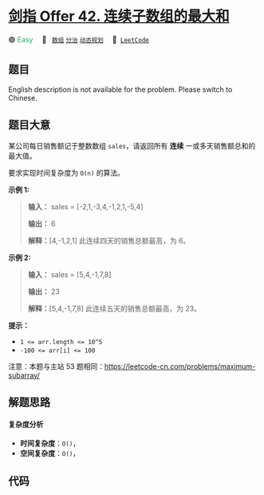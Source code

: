# [剑指 Offer 42. 连续子数组的最大和](https://leetcode.cn/problems/lian-xu-zi-shu-zu-de-zui-da-he-lcof)

🟢 <font color=#15bd66>Easy</font>&emsp; 🔖&ensp; [`数组`](/leetcode/outline/tag/array.md) [`分治`](/leetcode/outline/tag/divide-and-conquer.md) [`动态规划`](/leetcode/outline/tag/dynamic-programming.md)&emsp; 🔗&ensp;[`LeetCode`](https://leetcode.cn/problems/lian-xu-zi-shu-zu-de-zui-da-he-lcof)


## 题目

English description is not available for the problem. Please switch to
Chinese.


## 题目大意

某公司每日销售额记于整数数组 `sales`，请返回所有 **连续** 一或多天销售额总和的最大值。

要求实现时间复杂度为 `O(n)` 的算法。



**示例 1:**

> 
> 
> 
> 
> 
> **输入：** sales = [-2,1,-3,4,-1,2,1,-5,4]
> 
> **输出：** 6
> 
> **解释：**[4,-1,2,1] 此连续四天的销售总额最高，为 6。

**示例 2:**

> 
> 
> 
> 
> 
> **输入：** sales = [5,4,-1,7,8]
> 
> **输出：** 23
> 
> **解释：**[5,4,-1,7,8] 此连续五天的销售总额最高，为 23。 



**提示：**

  * `1 <= arr.length <= 10^5`
  * `-100 <= arr[i] <= 100`

注意：本题与主站 53 题相同：<https://leetcode-cn.com/problems/maximum-subarray/>


## 解题思路

#### 复杂度分析

- **时间复杂度**：`O()`，
- **空间复杂度**：`O()`，

## 代码

```javascript

```